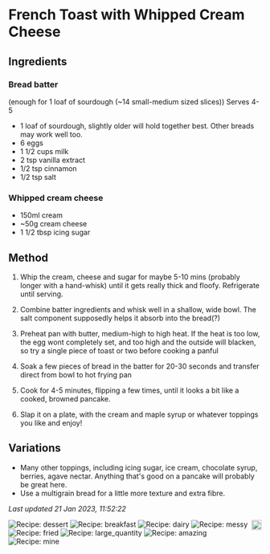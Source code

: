 # French Toast with Whipped Cream Cheese

## Ingredients

### Bread batter 

(enough for 1 loaf of sourdough (~14 small-medium sized slices))
Serves 4-5

- 1 loaf of sourdough, slightly older will hold together best. Other breads may work well too.
- 6 eggs
- 1 1/2 cups milk
- 2 tsp vanilla extract
- 1/2 tsp cinnamon
- 1/2 tsp salt

### Whipped cream cheese 

- 150ml cream
- ~50g cream cheese
- 1 1/2 tbsp icing sugar

## Method

1. Whip the cream, cheese and sugar for maybe 5-10 mins (probably longer with a hand-whisk) until it gets really thick and floofy. Refrigerate until serving.

2. Combine batter ingredients and whisk well in a shallow, wide bowl. The salt component supposedly helps it absorb into the bread(?)

3. Preheat pan with butter, medium-high to high heat. If the heat is too low, the egg wont completely set, and too high and the outside will blacken, so try a single piece of toast or two before cooking a panful

4. Soak a few pieces of bread in the batter for 20-30 seconds and transfer direct from bowl to hot frying pan

5. Cook for 4-5 minutes, flipping a few times, until it looks a bit like a cooked, browned pancake.

6. Slap it on a plate, with the cream and maple syrup or whatever toppings you like and enjoy!

## Variations

- Many other toppings, including icing sugar, ice cream, chocolate syrup, berries, agave nectar. Anything that's good on a pancake will probably be great here.
- Use a multigrain bread for a little more texture and extra fibre.

*Last updated 21 Jan 2023, 11:52:22*


<img src="https://profile-counter.glitch.me/fexofenadine_frenchtoastwhippedcreamcheese/count.svg" height="20" align="right" />

![Recipe: dessert](https://img.shields.io/badge/tag-dessert-blue.svg) ![Recipe: breakfast](https://img.shields.io/badge/tag-breakfast-blue.svg) ![Recipe: dairy](https://img.shields.io/badge/tag-dairy-blue.svg) ![Recipe: messy](https://img.shields.io/badge/tag-messy-blue.svg) ![Recipe: fried](https://img.shields.io/badge/tag-fried-blue.svg) ![Recipe: large_quantity](https://img.shields.io/badge/tag-large_quantity-blue.svg) ![Recipe: amazing](https://img.shields.io/badge/tag-amazing-blue.svg) ![Recipe: mine](https://img.shields.io/badge/tag-mine-blue.svg)